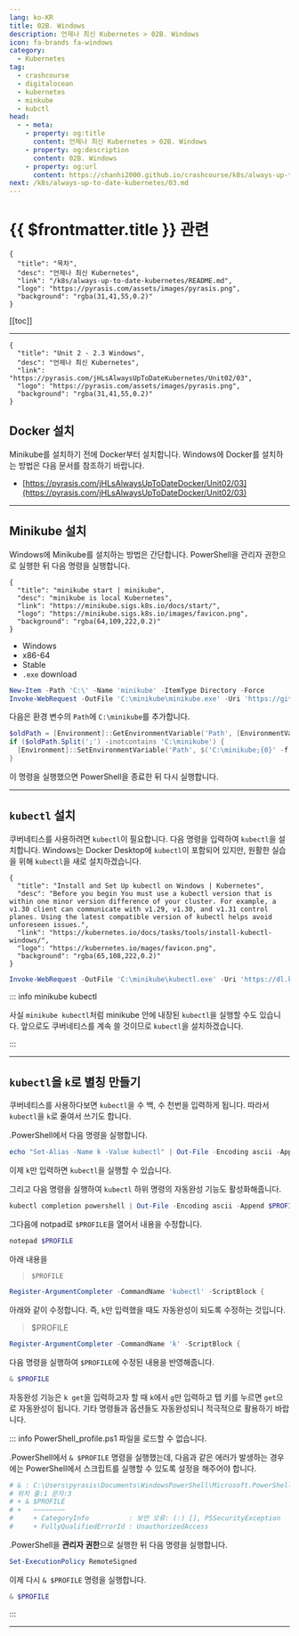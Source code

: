 ```yaml
---
lang: ko-KR
title: 02B. Windows
description: 언제나 최신 Kubernetes > 02B. Windows
icon: fa-brands fa-windows
category:
  - Kubernetes
tag:
  - crashcourse
  - digitalocean
  - kubernetes
  - minkube
  - kubctl
head:
  - - meta:
    - property: og:title
      content: 언제나 최신 Kubernetes > 02B. Windows
    - property: og:description
      content: 02B. Windows
    - property: og:url
      content: https://chanhi2000.github.io/crashcourse/k8s/always-up-to-date-kubernetes/02B.html
next: /k8s/always-up-to-date-kubernetes/03.md
---
```


# {{ $frontmatter.title }} 관련

```component VPCard
{
  "title": "목차",
  "desc": "언제나 최신 Kubernetes",
  "link": "/k8s/always-up-to-date-kubernetes/README.md",
  "logo": "https://pyrasis.com/assets/images/pyrasis.png",
  "background": "rgba(31,41,55,0.2)"
}
```

[[toc]]

---

```component VPCard
{
  "title": "Unit 2 - 2.3 Windows",
  "desc": "언제나 최신 Kubernetes",
  "link": "https://pyrasis.com/jHLsAlwaysUpToDateKubernetes/Unit02/03",
  "logo": "https://pyrasis.com/assets/images/pyrasis.png",
  "background": "rgba(31,41,55,0.2)"
}
```

## <FontIcon icon="fa-brands fa-docker"/>Docker 설치

Minikube를 설치하기 전에 <FontIcon icon="fa-brands fa-docker"/>Docker부터 설치합니다. Windows에 <FontIcon icon="fa-brands fa-docker"/>Docker를 설치하는 방법은 다음 문서를 참조하기 바랍니다.

- [https://pyrasis.com/jHLsAlwaysUpToDateDocker/Unit02/03](https://pyrasis.com/jHLsAlwaysUpToDateDocker/Unit02/03)

---

## Minikube 설치

Windows에 Minikube를 설치하는 방법은 간단합니다. <FontIcon icon="iconfont icon-powershell"/>PowerShell을 관리자 권한으로 실행한 뒤 다음 명령을 실행합니다.

```component VPCard
{
  "title": "minikube start | minikube",
  "desc": "minikube is local Kubernetes",
  "link": "https://minikube.sigs.k8s.io/docs/start/",
  "logo": "https://minikube.sigs.k8s.io/images/favicon.png",
  "background": "rgba(64,109,222,0.2)"
}
```

- Windows
- x86-64
- Stable
- `.exe` download

```powershell
New-Item -Path 'C:\' -Name 'minikube' -ItemType Directory -Force
Invoke-WebRequest -OutFile 'C:\minikube\minikube.exe' -Uri 'https://github.com/kubernetes/minikube/releases/latest/download/minikube-windows-amd64.exe' -UseBasicParsing
```

다음은 환경 변수의 `Path`에 `C:\minikube`를 추가합니다.

```powershell
$oldPath = [Environment]::GetEnvironmentVariable('Path', [EnvironmentVariableTarget]::Machine)
if ($oldPath.Split(';') -inotcontains 'C:\minikube') {
  [Environment]::SetEnvironmentVariable('Path', $('C:\minikube;{0}' -f $oldPath), [EnvironmentVariableTarget]::Machine)
}
```

이 명령을 실행했으면 <FontIcon icon="iconfont icon-powershell"/>PowerShell을 종료한 뒤 다시 실행합니다.

---

## `kubectl` 설치

쿠버네티스를 사용하려면 `kubectl`이 필요합니다. 다음 명령을 입력하여 `kubectl`을 설치합니다. Windows는 Docker Desktop에 `kubectl`이 포함되어 있지만, 원활한 실습을 위해 `kubectl`을 새로 설치하겠습니다.

```component VPCard
{
  "title": "Install and Set Up kubectl on Windows | Kubernetes",
  "desc": "Before you begin You must use a kubectl version that is within one minor version difference of your cluster. For example, a v1.30 client can communicate with v1.29, v1.30, and v1.31 control planes. Using the latest compatible version of kubectl helps avoid unforeseen issues.",
  "link": "https://kubernetes.io/docs/tasks/tools/install-kubectl-windows/",
  "logo": "https://kubernetes.io/mages/favicon.png",
  "background": "rgba(65,108,222,0.2)"
}
```

```powershell
Invoke-WebRequest -OutFile 'C:\minikube\kubectl.exe' -Uri 'https://dl.k8s.io/release/v1.25.0/bin/windows/amd64/kubectl.exe' -UseBasicParsing
```

::: info minikube kubectl

사실 `minikube kubectl`처럼 minikube 안에 내장된 `kubectl`을 실행할 수도 있습니다. 앞으로도 쿠버네티스를 계속 쓸 것이므로 `kubectl`을 설치하겠습니다.

:::

---

## `kubectl`을 `k`로 별칭 만들기

쿠버네티스를 사용하다보면 `kubectl`을 수 백, 수 천번을 입력하게 됩니다. 따라서 `kubectl`을 `k`로 줄여서 쓰기도 합니다.

.<FontIcon icon="iconfont icon-powershell"/>PowerShell에서 다음 명령을 실행합니다.

```powershell
echo "Set-Alias -Name k -Value kubectl" | Out-File -Encoding ascii -Append $PROFILE
```

이제 `k`만 입력하면 `kubectl`을 실행할 수 있습니다.

그리고 다음 명령을 실행하여 `kubectl` 하위 명령의 자동완성 기능도 활성화해줍니다.

```powershell
kubectl completion powershell | Out-File -Encoding ascii -Append $PROFILE
```

그다음에 notpad로 `$PROFILE`을 열어서 내용을 수정합니다.

```powershell
notepad $PROFILE
```

아래 내용을

> `$PROFILE`

```powershell
Register-ArgumentCompleter -CommandName 'kubectl' -ScriptBlock {
```

아래와 같이 수정합니다. 즉, `k`만 입력했을 때도 자동완성이 되도록 수정하는 것입니다.

> $PROFILE

```powershell
Register-ArgumentCompleter -CommandName 'k' -ScriptBlock {
```

다음 명령을 실행하여 `$PROFILE`에 수정된 내용을 반영해줍니다.

```powershell
& $PROFILE
```

자동완성 기능은 `k get`을 입력하고자 할 때 `k`에서 `g`만 입력하고 탭 키를 누르면 `get`으로 자동완성이 됩니다. 기타 명령들과 옵션들도 자동완성되니 적극적으로 활용하기 바랍니다.

::: info PowerShell_profile.ps1 파일을 로드할 수 없습니다.

.<FontIcon icon="iconfont icon-powershell"/>PowerShell에서 `& $PROFILE` 명령을 실행했는데, 다음과 같은 에러가 발생하는 경우에는 <FontIcon icon="iconfont icon-powershell"/>PowerShell에서 스크립트를 실행할 수 있도록 설정을 해주어야 합니다.

```powershell
# & : C:\Users\pyrasis\Documents\WindowsPowerShell\Microsoft.PowerShell_profile.ps1 파일을 로드할 수 없습니다. C:\Users\pyrasis\Documents\WindowsPowerShell\Microsoft.PowerShell_profile.ps1 파일이 디지털 서명되지 않았습니다. 현재 시스템에서 이 스크립트를 실행할 수 없습니다. 스크립트 실행 및 실행 정책 설정에 대한 자세한 내용은 about_Execution_Policies(https://go.microsoft.com/fwlink/?LinkID=135170)를 참조하십시오.
# 위치 줄:1 문자:3
# + & $PROFILE
# +   ~~~~~~~~
#     + CategoryInfo          : 보안 오류: (:) [], PSSecurityException
#     + FullyQualifiedErrorId : UnauthorizedAccess
```

.<FontIcon icon="iconfont icon-powershell"/>PowerShell을 **관리자 권한**으로 실행한 뒤 다음 명령을 실행합니다.

```powershell
Set-ExecutionPolicy RemoteSigned
```

이제 다시 `& $PROFILE` 명령을 실행합니다.

```powershell
& $PROFILE
```

:::

---

<TagLinks />